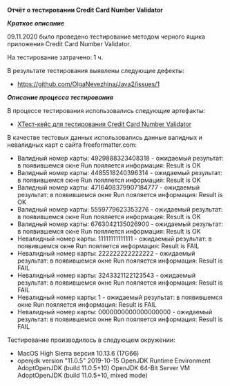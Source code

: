 **Отчёт о тестировании Credit Card Number Validator**


***Краткое описание***

09.11.2020 было проведено тестирование методом черного ящика приложения Credit Card Number Validator.

На тестирование затрачено: 1 ч.

В результате тестирования выявлены следующие дефекты:
* https://github.com/OlgaNevezhina/Java2/issues/1

***Описание процесса тестирования***

В процессе тестирования использовались следующие артефакты:
* [ХТест-кейс для тестирования Credit Card Number Validator](https://docs.google.com/spreadsheets/d/1is_7kdrprQ1OQQbQLforQ5OgrDdmxMyMkduQvp5hn_I/edit#gid=0)

В качестве тестовых данных использовались данные валидных и невалидных карт с сайта freeformatter.com:

* Валидный номер карты: 4929888323408318 - ожидаемый результат: в появившемся окне Run пояляется информация: Result is OK
* Валидный номер карты: 4485518240396314 - ожидаемый результат: в появившемся окне Run пояляется информация: Result is OK
* Валидный номер карты: 4716408379907184777 - ожидаемый результат: в появившемся окне Run пояляется информация: Result is OK
* Валидный номер карты: 5559779623353276 - ожидаемый результат: в появившемся окне Run пояляется информация: Result is OK
* Валидный номер карты: 6763042135026900 - ожидаемый результат: в появившемся окне Run пояляется информация: Result is OK
* Невалидный номер карты: 11111111111111 - ожидаемый результат: в появившемся окне Run пояляется информация: Result is FAIL
* Невалидный номер карты: 222222222222222 - ожидаемый результат: в появившемся окне Run пояляется информация: Result is FAIL
* Невалидный номер карты: 3243321122123543 - ожидаемый результат: в появившемся окне Run пояляется информация: Result is FAIL
* Невалидный номер карты: 1 - ожидаемый результат: в появившемся окне Run пояляется информация: Result is FAIL
* Невалидный номер карты: 0000000000000000000 - ожидаемый результат: в появившемся окне Run пояляется информация: Result is FAIL

Тестирование производилось в следующем окружении:

* MacOS High Sierra версия 10.13.6 (17G66) 
* openjdk version "11.0.5" 2019-10-15 OpenJDK Runtime Environment AdoptOpenJDK (build 11.0.5+10) OpenJDK 64-Bit Server VM AdoptOpenJDK (build 11.0.5+10, mixed mode)